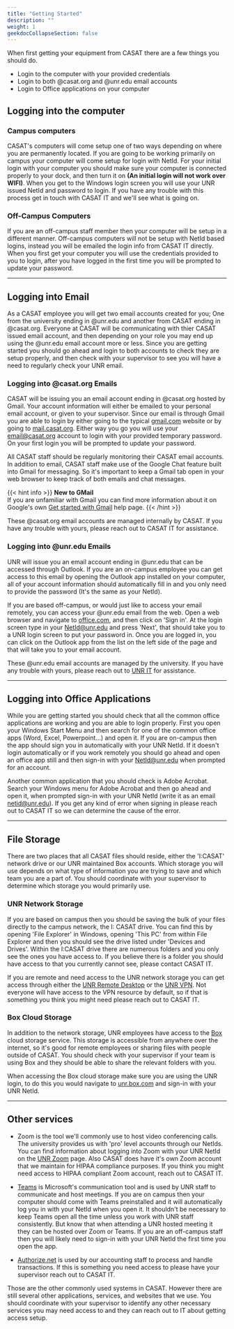 ```yaml
---
title: "Getting Started"
description: ""
weight: 1
geekdocCollapseSection: false
---
```

When first getting your equipment from CASAT there are a few things you should do.
- Login to the computer with your provided credentials
- Login to both @casat.org and @unr.edu email accounts
- Login to Office applications on your computer

## Logging into the computer

### Campus computers

CASAT's computers will come setup one of two ways depending on where you are permanently located. If you are going to be working primarily on campus your computer will come setup for login with NetId. For your initial login with your computer you should make sure your computer is connected properly to your dock, and then turn it on **(An initial login will not work over WIFI)**. When you get to the Windows login screen you will use your UNR issued NetId and password to login. If you have any trouble with this process get in touch with CASAT IT and we'll see what is going on. 


### Off-Campus Computers

If you are an off-campus staff member then your computer will be setup in a different manner. Off-campus computers will not be setup with NetId based logins, instead you will be emailed the login info from CASAT IT directly. When you first get your computer you will use the credentials provided to you to login, after you have logged in the first time you will be prompted to update your password. 

---

## Logging into Email

As a CASAT employee you will get two email accounts created for you; One from the university ending in @unr.edu and another from CASAT ending in @casat.org. Everyone at CASAT will be communicating with thier CASAT issued email account, and then depending on your role you may end up using the @unr.edu email account more or less. Since you are getting started you should go ahead and login to both accounts to check they are setup properly, and then check with your supervisor to see you will have a need to regularly check your UNR email.

### Logging into @casat.org Emails

CASAT will be issuing you an email account ending in @casat.org hosted by Gmail. Your account information will either be emailed to your personal email account, or given to your supervisor. Since our email is through Gmail you are able to login by either going to the typical [gmail.com](https://gmail.com) website or by going to [mail.casat.org](http://mail.casat.org). Either way you go you will use your email@casat.org account to login with your provided temporary password. On your first login you will be prompted to update your password.

All CASAT staff should be regularly monitoring their CASAT email accounts. In addition to email, CASAT staff make use of the Google Chat feature built into Gmail for messaging. So it's important to keep a Gmail tab open in your web browser to keep track of both emails and chat messages. 

{{< hint info >}}
**New to GMail**\
If you are unfamiliar with Gmail you can find more information about it on Google's own [Get started with Gmail](https://support.google.com/a/users/answer/9297685?hl=en) help page.
{{< /hint >}}

These @casat.org email accounts are managed internally by CASAT. If you have any trouble with yours, please reach out to CASAT IT for assistance.

### Logging into @unr.edu Emails

UNR will issue you an email account ending in @unr.edu that can be accessed through Outlook. If you are an on-campus employee you can get access to this email by opening the Outlook app installed on your computer, all of your account information should automatically fill in and you only need to provide the password (It's the same as your NetId). 

If you are based off-campus, or would just like to access your email remotely, you can access your @unr.edu email from the web. Open a web browser and navigate to [office.com](https://office.com), and then click on 'Sign in'. At the login screen type in your NetId@unr.edu and press 'Next', that should take you to a UNR login screen to put your password in. Once you are logged in, you can click on the Outlook app from the list on the left side of the page and that will take you to your email account.

These @unr.edu email accounts are managed by the university. If you have any trouble with yours, please reach out to [UNR IT](https://www.unr.edu/oit) for assistance.

---

## Logging into Office Applications

While you are getting started you should check that all the common office applications are working and you are able to login properly. First you open your Windows Start Menu and then search for one of the common office apps (Word, Excel, Powerpoint...) and open it. If you are on-campus then the app should sign you in automatically with your UNR NetId. If it doesn't login automatically or if you work remotely you should go ahead and open an office app still and then sign-in with your NetId@unr.edu when prompted for an account. 

Another common application that you should check is Adobe Acrobat. Search your Windows menu for Adobe Acrobat and then go ahead and open it, when prompted sign-in with your UNR NetId (write it as an email netid@unr.edu). If you get any kind of error when signing in please reach out to CASAT IT so we can determine the cause of the error.

---

## File Storage

There are two places that all CASAT files should reside, either the 'I:CASAT' network drive or our UNR maintained Box accounts. Which storage you will use depends on what type of information you are trying to save and which team you are a part of. You should coordinate with your supervisor to determine which storage you would primarily use.

### UNR Network Storage
 
 If you are based on campus then you should be saving the bulk of your files directly to the campus network, the I: CASAT drive. You can find this by opening 'File Explorer' in Windows, opening 'This PC' from within File Explorer and then you should see the drive listed under 'Devices and Drives'. Within the I:CASAT drive there are numerous folders and you only see the ones you have access to. If you believe there is a folder you should have access to that you currently cannot see, please contact CASAT IT. 

If you are remote and need access to the UNR network storage you can get access through either the [UNR Remote Desktop](/unr_resources/remote_desktop/) or the [UNR VPN](/unr_resources/vpn/). Not everyone will have access to the VPN resource by default, so if that is something you think you might need please reach out to CASAT IT.

### Box Cloud Storage

In addition to the network storage, UNR employees have access to the [Box](https://unr.box.com) cloud storage service. This storage is accessible from anywhere over the internet, so it's good for remote employees or sharing files with people outside of CASAT. You should check with your supervisor if your team is using Box and they should be able to share the relevant folders with you.

When accessing the Box cloud storage make sure you are using the UNR login, to do this you would navigate to [unr.box.com](https://unr.box.com) and sign-in with your UNR NetId.

---

## Other services

- Zoom is the tool we'll commonly use to host video conferencing calls. The university provides us with 'pro' level accounts through our NetIds. You can find information about logging into Zoom with your UNR NetId on the [UNR Zoom](/unr_resources/zoom/) page. Also CASAT does have it's own Zoom account that we maintain for HIPAA compliance purposes. If you think you might need access to HIPAA compliant Zoom account, reach out to CASAT IT.

- [Teams](https://www.microsoft.com/en-us/microsoft-teams/download-app) is Microsoft's communication tool and is used by UNR staff to communicate and host meetings. If you are on campus then your computer should come with Teams preinstalled and it will automatically log you in with your NetId when you open it. It shouldn't be necessary to keep Teams open all the time unless you work with UNR staff consistently. But know that when attending a UNR hosted meeting it they can be hosted over Zoom or Teams. If you are an off-campus staff then you will likely need to sign-in with your UNR NetId the first time you open the app.

- [Authorize.net](https://authorize.net) is used by our accounting staff to process and handle transactions. If this is something you need access to please have your supervisor reach out to CASAT IT.

Those are the other commonly used systems in CASAT. However there are still several other applications, services, and websites that we use. You should coordinate with your supervisor to identify any other necessary services you may need access to and they can reach out to IT about getting access setup.
